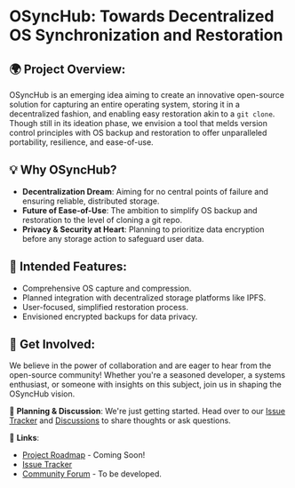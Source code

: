 # OSyncHub: Towards Decentralized OS Synchronization and Restoration

## 🌍 **Project Overview**:
OSyncHub is an emerging idea aiming to create an innovative open-source solution for capturing an entire operating system, storing it in a decentralized fashion, and enabling easy restoration akin to a `git clone`. Though still in its ideation phase, we envision a tool that melds version control principles with OS backup and restoration to offer unparalleled portability, resilience, and ease-of-use.

## 💡 **Why OSyncHub?**
- **Decentralization Dream**: Aiming for no central points of failure and ensuring reliable, distributed storage.
- **Future of Ease-of-Use**: The ambition to simplify OS backup and restoration to the level of cloning a git repo.
- **Privacy & Security at Heart**: Planning to prioritize data encryption before any storage action to safeguard user data.

## 🔧 **Intended Features**:
- Comprehensive OS capture and compression.
- Planned integration with decentralized storage platforms like IPFS.
- User-focused, simplified restoration process.
- Envisioned encrypted backups for data privacy.

## 🤝 **Get Involved**:
We believe in the power of collaboration and are eager to hear from the open-source community! Whether you're a seasoned developer, a systems enthusiast, or someone with insights on this subject, join us in shaping the OSyncHub vision.

📖 **Planning & Discussion**: We're just getting started. Head over to our [Issue Tracker](#) and [Discussions](#) to share thoughts or ask questions.

🔗 **Links**: 
- [Project Roadmap](#) - Coming Soon!
- [Issue Tracker](#)
- [Community Forum](#) - To be developed.


